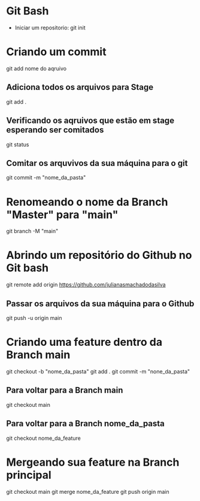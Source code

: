 # Git Bash

* Iniciar um repositorio: git init

# Criando um commit
git add nome do aqruivo

## Adiciona todos os arquivos para Stage
git add .

## Verificando os aqruivos que estão em stage esperando ser comitados
git status

## Comitar os arquvivos da sua máquina para o git
git commit -m "nome_da_pasta"

# Renomeando o nome da Branch "Master" para "main"
git branch -M "main"

# Abrindo um repositório do Github no Git bash
git remote add origin https://github.com/julianasmachadodasilva

## Passar os arquivos da sua máquina para o Github
git push -u origin main

# Criando uma feature dentro da Branch main
git checkout -b "nome_da_pasta"
git add .
git commit -m "none_da_pasta"

## Para voltar para a Branch main
git checkout main

## Para voltar para a Branch nome_da_pasta
git checkout nome_da_feature

# Mergeando sua feature na Branch principal
git checkout main
git merge nome_da_feature
git push origin main 





